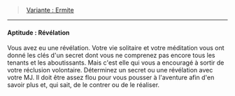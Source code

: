 ﻿---
!SkillItem
Id: background_solitaire_hd.md#aptitude--révélation
ParentLink: background_solitaire_hd.md#variante--ermite
Name: 'Aptitude : Révélation'
ParentName: 'Variante : Ermite'
NameLevel: 4
Attributes: {}
---
> [Variante : Ermite](hd_background_solitaire_variante_ermite.md)

---

#### Aptitude : Révélation

Vous avez eu une révélation. Votre vie solitaire et votre méditation vous ont donné les clés d'un secret dont vous ne comprenez pas encore tous les tenants et les aboutissants. Mais c'est elle qui vous a encouragé à sortir de votre réclusion volontaire. Déterminez un secret ou une révélation avec votre MJ. Il doit être assez flou pour vous pousser à l'aventure afin d'en savoir plus et, qui sait, de le contrer ou de le réaliser.

